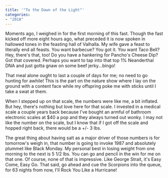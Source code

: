 ```yaml
---
title: '"To the Dawn of the Light"'
categories:
- "2018"
---
```


Moments ago, I weighed in for the first morning of this fast. Though the fast kicked off more eight hours ago, what preceded it is now spoken in hallowed tones in the feasting hall of Valhalla. My wife gave a feast to literally end all feasts. You want barbecue? You got it. You want Taco Bell? Hey, there's that, too! Do you have a hankering for Pancho's Cheese Dip? Got that covered. Perhaps you want to tap into that top 1% Neanderthal DNA and just gotta gnaw on some beef jerky...bingo!

That meal alone ought to last a couple of days for me; no need to go hunting for awhile! This is the part on the nature show where I lay on the ground with a content face while my offspring poke me with sticks until I take a swat at them.

When I stepped up on that scale, the numbers were like me, a bit inflated. But hey, there's nothing but love here for that scale. I invested in a medical scale a couple years back because I've bought an armful of bathroom electronic scales at $40 a pop and they always turned out wonky. I may not like the number on the scale, but I know that if I got off the scale and hopped right back, there would be a +/- 3 lbs.

The great thing about having salt as a major driver of those numbers is for tomorrow's weigh in, that number is going to invoke 1987 and absolutely plummet like Black Monday. My personal best in losing weight from one morning to the next is 5 1/2 lbs. You can go and pencil in the win for me on that one. Of course, none of that is impressive. Like George Strait, it's Easy Come, Easy Go. That said, go ahead and cue the Scorpions into the queue, for 63 nights from now, I'll Rock You Like a Hurricane!